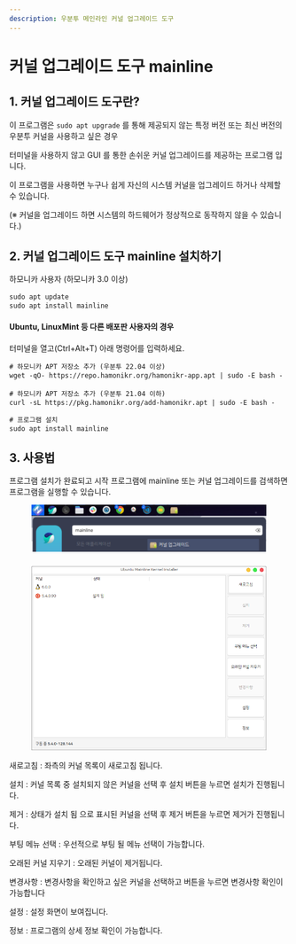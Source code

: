 ```yaml
---
description: 우분투 메인라인 커널 업그레이드 도구
---
```


# 커널 업그레이드 도구 mainline

## 1. 커널 업그레이드 도구란?&#x20;

이 프로그램은 `sudo apt upgrade` 를 통해 제공되지 않는 특정 버전 또는 최신 버전의 우분투 커널을 사용하고 싶은 경우

터미널을 사용하지 않고 GUI 를 통한 손쉬운 커널 업그레이드를 제공하는 프로그램 입니다.

이 프로그램을 사용하면 누구나 쉽게 자신의 시스템 커널을 업그레이드 하거나 삭제할 수 있습니다.

(※ 커널을 업그레이드 하면 시스템의 하드웨어가 정상적으로 동작하지 않을 수 있습니다.)



## 2. 커널 업그레이드 도구 mainline 설치하기

&#x20;하모니카 사용자 (하모니카 3.0 이상)

```
sudo apt update
sudo apt install mainline
```

#### Ubuntu, LinuxMint 등 다른 배포판 사용자의 경우

터미널을 열고(Ctrl+Alt+T) 아래 명령어를 입력하세요.

```
# 하모니카 APT 저장소 추가 (우분투 22.04 이상)
wget -qO- https://repo.hamonikr.org/hamonikr-app.apt | sudo -E bash -

# 하모니카 APT 저장소 추가 (우분투 21.04 이하)
curl -sL https://pkg.hamonikr.org/add-hamonikr.apt | sudo -E bash -
```

```
# 프로그램 설치
sudo apt install mainline
```

###

## 3. 사용법

프로그램 설치가 완료되고 시작 프로그램에 mainline 또는 커널 업그레이드를 검색하면 프로그램을 실행할 수 있습니다.&#x20;

<figure><img src="../.gitbook/assets/스크린샷, 2022-10-12 15-59-38.png" alt=""><figcaption></figcaption></figure>

###

<figure><img src="../.gitbook/assets/].png" alt=""><figcaption></figcaption></figure>

새로고침 : 좌측의 커널 목록이 새로고침 됩니다.

설치 : 커널 목록 중 설치되지 않은 커널을 선택 후 설치 버튼을 누르면 설치가 진행됩니다.&#x20;

제거 : 상태가 설치 됨 으로 표시된 커널을 선택 후 제거 버튼을 누르면 제거가 진행됩니다.

부팅 메뉴 선택 : 우선적으로 부팅 될 메뉴 선택이 가능합니다.&#x20;

오래된 커널 지우기 : 오래된 커널이 제거됩니다.

변경사항 : 변경사항을 확인하고 싶은 커널을 선택하고 버튼을 누르면 변경사항 확인이 가능합니다

설정 : 설정 화면이 보여집니다.

정보 : 프로그램의 상세 정보 확인이 가능합니다.&#x20;
